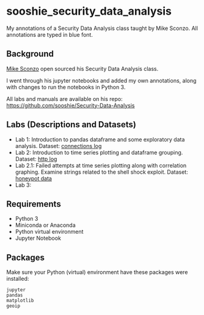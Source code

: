 # sooshie_security_data_analysis
My annotations of a Security Data Analysis class taught by Mike Sconzo. All annotations are typed in blue font.

## Background

[Mike Sconzo](https://twitter.com/sooshie) open sourced his Security Data Analysis class. 

I went through his jupyter notebooks and added my own annotations, along with changes to run the notebooks in Python 3. 

All labs and manuals are available on his repo: https://github.com/sooshie/Security-Data-Analysis

## Labs (Descriptions and Datasets)
* Lab 1: Introduction to pandas dataframe and some exploratory data analysis. Dataset: [connections log](http://www.secrepo.com/Security-Data-Analysis/Lab_1/conn.log.zip)
* Lab 2: Introduction to time series plotting and dataframe grouping. Dataset: [http log](http://www.secrepo.com/Security-Data-Analysis/Lab_2/http.log.zip)
* Lab 2.1: Failed attempts at time series plotting along with correlation graphing. Examine strings related to the shell shock exploit. Dataset: [honeypot data](http://www.secrepo.com/honeypot/honeypot.json.zip)
* Lab 3:

## Requirements
* Python 3
* Miniconda or Anaconda
* Python virtual environment
* Jupyter Notebook

## Packages
Make sure your Python (virtual) environment have these packages were installed:
```
jupyter
pandas
matplotlib
geoip
```
